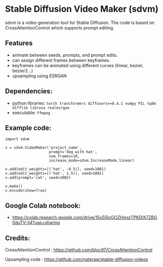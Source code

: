 # Stable Diffusion Video Maker (sdvm)

sdvm is a video generation tool for Stable Diffusion.
The code is based on CrossAttentionControl which supports prompt editing.

## Features
* animate between seeds, prompts, and prompt edits.
* can assign different frames between keyframes.
* keyframes can be animated using different curves (linear, bezier, bezier2...)
* upsampling using ESRGAN

## Dependencies:
* python libraries: 
`torch transformers diffusers==0.4.1 numpy PIL tqdm difflib librosa realesrgan`
* executable: `ffmpeg`

## Example code:
```
import sdvm

v = sdvm.VideoMaker('project_name',
                    prompt='dog with hat', 
                    num_frames=10,
                    increase_mode=sdvm.IncreaseMode.linear)

v.add(edit_weights=[('hat', -0.5)], seed=1001)
v.add(edit_weights=[('hat', 1.5)], seed=1001)
v.add(prompt='cat', seed=1002)

v.make()
v.encode(show=True)
```

## Google Colab notebook:
* https://colab.research.google.com/drive/15x55IoGOZHqozTPKDlX7ZBG0duTV-lj4?usp=sharing

## Credits:
CrossAttentionControl : https://github.com/bloc97/CrossAttentionControl

Upsampling code : https://github.com/nateraw/stable-diffusion-videos
